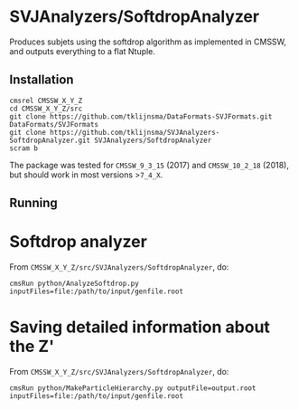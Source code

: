 # SVJAnalyzers/SoftdropAnalyzer

Produces subjets using the softdrop algorithm as implemented in CMSSW, and outputs everything to a flat Ntuple.

## Installation

```
cmsrel CMSSW_X_Y_Z
cd CMSSW_X_Y_Z/src
git clone https://github.com/tklijnsma/DataFormats-SVJFormats.git DataFormats/SVJFormats
git clone https://github.com/tklijnsma/SVJAnalyzers-SoftdropAnalyzer.git SVJAnalyzers/SoftdropAnalyzer
scram b
```

The package was tested for `CMSSW_9_3_15` (2017) and `CMSSW_10_2_18` (2018), but should work in most versions >`7_4_X`.

## Running


# Softdrop analyzer

From `CMSSW_X_Y_Z/src/SVJAnalyzers/SoftdropAnalyzer`, do:

```
cmsRun python/AnalyzeSoftdrop.py inputFiles=file:/path/to/input/genfile.root
```

# Saving detailed information about the Z'

From `CMSSW_X_Y_Z/src/SVJAnalyzers/SoftdropAnalyzer`, do:

```
cmsRun python/MakeParticleHierarchy.py outputFile=output.root inputFiles=file:/path/to/input/genfile.root
```
